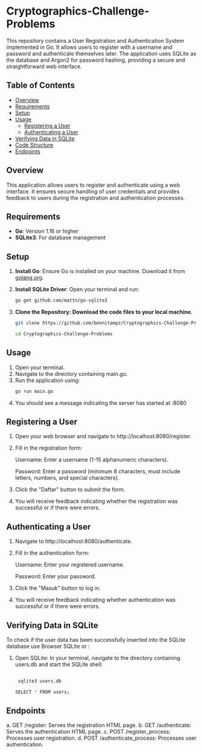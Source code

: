 # Cryptographics-Challenge-Problems

This repository contains a User Registration and Authentication System implemented in Go. It allows users to register with a username and password and authenticate themselves later. The application uses SQLite as the database and Argon2 for password hashing, providing a secure and straightforward web interface.

## Table of Contents
- [Overview](#overview)
- [Requirements](#requirements)
- [Setup](#setup)
- [Usage](#usage)
  - [Registering a User](#registering-a-user)
  - [Authenticating a User](#authenticating-a-user)
- [Verifying Data in SQLite](#verifying-data-in-sqlite)
- [Code Structure](#code-structure)
- [Endpoints](#endpoints)

## Overview

This application allows users to register and authenticate using a web interface. It ensures secure handling of user credentials and provides feedback to users during the registration and authentication processes.

## Requirements

- **Go**: Version 1.16 or higher
- **SQLite3**: For database management

## Setup

1. **Install Go**: Ensure Go is installed on your machine. Download it from [golang.org](https://golang.org/dl/).

2. **Install SQLite Driver**: Open your terminal and run:
   ```bash
   go get github.com/mattn/go-sqlite3

3. **Clone the Repository: Download the code files to your local machine.**
   ```bash
   git clone https://github.com/bennitampz/Cryptographics-Challenge-Problems
   
   cd Cryptographics-Challenge-Problems

## Usage

1. Open your terminal.
2. Navigate to the directory containing main.go.
3. Run the application using:
   ```bash
   go run main.go

4. You should see a message indicating the server has started at :8080

## Registering a User

1. Open your web browser and navigate to http://localhost:8080/register.
2. Fill in the registration form:

     Username: Enter a username (1-15 alphanumeric characters).

     Password: Enter a password (minimum 8 characters, must include letters, numbers, and special characters).

3. Click the "Daftar" button to submit the form.
   
4. You will receive feedback indicating whether the registration was successful or if there were errors.

## Authenticating a User

1. Navigate to http://localhost:8080/authenticate.
2. Fill in the authentication form:

    Username: Enter your registered username.

    Password: Enter your password.
   
3. Click the "Masuk" button to log in.
4. You will receive feedback indicating whether authentication was successful or if there were errors.

## Verifying Data in SQLite

To check if the user data has been successfully inserted into the SQLite database use Browser SQLite or :

1. Open SQLite: In your terminal, navigate to the directory containing users.db and start the SQLite shell:
   
   ```bash
 
    sqlite3 users.db

   SELECT * FROM users;

## Endpoints

a. GET /register: Serves the registration HTML page.
b. GET /authenticate: Serves the authentication HTML page.
c. POST /register_process: Processes user registration.
d. POST /authenticate_process: Processes user authentication.
